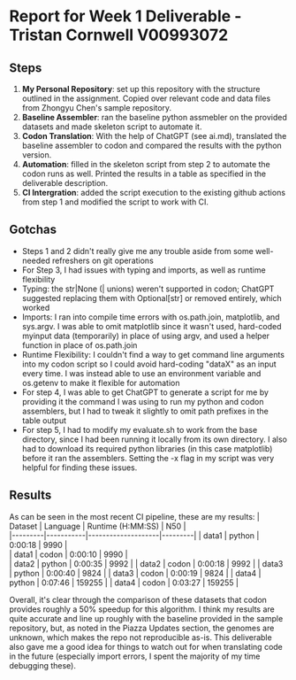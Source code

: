 # Report for Week 1 Deliverable - Tristan Cornwell V00993072
## Steps
1. **My Personal Repository**: set up this repository with the structure outlined in the assignment. Copied over relevant code and data files from Zhongyu Chen's sample repository.
2. **Baseline Assembler**: ran the baseline python assmebler on the provided datasets and made skeleton script to automate it.
3. **Codon Translation**: With the help of ChatGPT (see ai.md), translated the baseline assembler to codon and compared the results with the python version.
4. **Automation**: filled in the skeleton script from step 2 to automate the codon runs as well. Printed the results in a table as specified in the deliverable description.
5. **CI Intergration**: added the script execution to the existing github actions from step 1 and modified the script to work with CI.

## Gotchas
- Steps 1 and 2 didn't really give me any trouble aside from some well-needed refreshers on git operations
- For Step 3, I had issues with typing and imports, as well as runtime flexibility
- Typing: the str|None (| unions) weren't supported in codon; ChatGPT suggested replacing them with Optional[str] or removed entirely, which worked
- Imports: I ran into compile time errors with os.path.join, matplotlib, and sys.argv. I was able to omit matplotlib since it wasn't used, hard-coded myinput data (temporarily) in place of using argv, and used a helper function in place of os.path.join
- Runtime Flexibility: I couldn't find a way to get command line arguments into my codon script so I could avoid hard-coding "dataX" as an input every time. I was instead able to use an environment variable and os.getenv to make it flexible for automation
- For step 4, I was able to get ChatGPT to generate a script for me by providing it the command I was using to run my python and codon assemblers, but I had to tweak it slightly to omit path prefixes in the table output
- For step 5, I had to modify my evaluate.sh to work from the base directory, since I had been running it locally from its own directory. I also had to download its required python libraries (in this case matplotlib) before it ran the assemblers. Setting the -x flag in my script was very helpful for finding these issues. 

## Results
As can be seen in the most recent CI pipeline, these are my results:
| Dataset |  Language |  Runtime (H:MM:SS)  |   N50   |    
|---------|-----------|--------------------|---------|
| data1   |   python  |   0:00:18   |   9990    |   
| data1   |   codon   |   0:00:10   |   9990    |  
| data2   |   python  |   0:00:35   |   9992    | 
| data2   |   codon   |   0:00:18   |   9992    |
| data3   |   python  |   0:00:40   |   9824    |
| data3   |   codon   |   0:00:19   |   9824    |
| data4   |   python  |   0:07:46   |   159255  |
| data4   |   codon   |   0:03:27   |   159255  |

Overall, it's clear through the comparison of these datasets that codon provides roughly a 50% speedup for this algorithm.
I think my results are quite accurate and line up roughly with the baseline provided in the sample repository, but, as noted in the Piazza Updates section, the genomes are unknown, which makes the repo not reproducible as-is. 
This deliverable also gave me a good idea for things to watch out for when translating code in the future (especially import errors, I spent the majority of my time debugging these).
